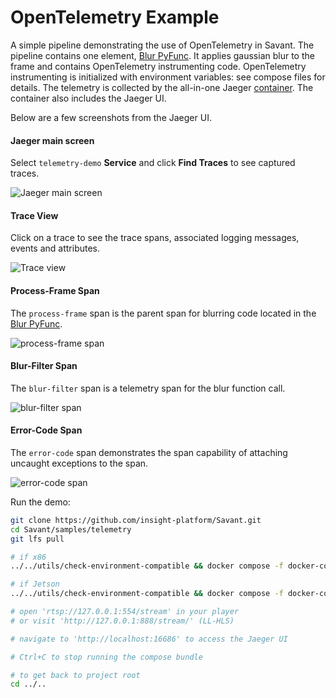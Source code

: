 # OpenTelemetry Example

A simple pipeline demonstrating the use of OpenTelemetry in Savant. The pipeline contains one element, [Blur PyFunc](blur.py). It applies gaussian blur to the frame and contains OpenTelemetry instrumenting code. OpenTelemetry instrumenting is initialized with environment variables: see compose files for details. The telemetry is collected by the all-in-one Jaeger [container](https://www.jaegertracing.io/docs/1.48/getting-started/#all-in-one). The container also includes the Jaeger UI.

Below are a few screenshots from the Jaeger UI.

#### Jaeger main screen

Select `telemetry-demo` **Service** and click **Find Traces** to see captured traces.

![Jaeger main screen](assets/00-main.png)

#### Trace View

Click on a trace to see the trace spans, associated logging messages, events and attributes.

![Trace view](assets/01-trace.png)

#### Process-Frame Span

The `process-frame` span is the parent span for blurring code located in the [Blur PyFunc](blur.py).

![process-frame span](assets/02-process-frame.png)

#### Blur-Filter Span

The `blur-filter` span is a telemetry span for the blur function call.
 
![blur-filter span](assets/03-blur-filter.png)

#### Error-Code Span

The `error-code` span demonstrates the span capability of attaching uncaught exceptions to the span.

![error-code span](assets/04-error-code.png)

Run the demo:

```bash
git clone https://github.com/insight-platform/Savant.git
cd Savant/samples/telemetry
git lfs pull

# if x86
../../utils/check-environment-compatible && docker compose -f docker-compose.x86.yml up

# if Jetson
../../utils/check-environment-compatible && docker compose -f docker-compose.l4t.yml up

# open 'rtsp://127.0.0.1:554/stream' in your player
# or visit 'http://127.0.0.1:888/stream/' (LL-HLS)

# navigate to 'http://localhost:16686' to access the Jaeger UI

# Ctrl+C to stop running the compose bundle

# to get back to project root
cd ../..
```
